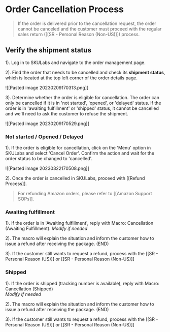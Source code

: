 # Order Cancellation Process
> If the order is delivered prior to the cancellation request, the order cannot be canceled and the customer must proceed with the regular sales return ([[SR - Personal Reason (Non-US)]]) process.

## Verify the shipment status

1). Log in to SKULabs and navigate to the order management page.

2). Find the order that needs to be cancelled and check its **shipment status**, which is located at the top left corner of the order details page.
   
   ![[Pasted image 20230209170313.png]]
   
3). Determine whether the order is eligible for cancellation. The order can only be cancelled if it is in 'not started', 'opened', or 'delayed' status. If the order is in 'awaiting fulfillment' or 'shipped' status, it cannot be cancelled and we'll need to ask the customer to refuse the shipment. 
   
   ![[Pasted image 20230209170529.png]]

### Not started / Opened / Delayed 

1). If the order is eligible for cancellation, click on the 'Menu' option in SKULabs and select 'Cancel Order'. Confirm the action and wait for the order status to be changed to 'cancelled'.
   
   ![[Pasted image 20230322170508.png]]
   
2). Once the order is cancelled in SKULabs, proceed with [[Refund Process]]. 

> For refunding Amazon orders, please refer to [[Amazon Support SOPs]].

### Awaiting fulfillment

1). If the order is in 'Awaiting fulfillment', reply with Macro:  Cancellation (Awaiting Fulfillment).
*Modify if needed*

2). The macro will explain the situation and inform the customer how to issue a refund after receiving the package. (END)

3). If the customer still wants to request a refund, process with the [[SR - Personal Reason (US)]] or [[SR - Personal Reason (Non-US)]]


### Shipped

1). If the order is shipped (tracking number is available), reply with Macro: Cancellation (Shipped)  
*Modify if needed*

2). The macro will explain the situation and inform the customer how to issue a refund after receiving the package. (END)

3). If the customer still wants to request a refund, process with the [[SR - Personal Reason (US)]] or [[SR - Personal Reason (Non-US)]]
